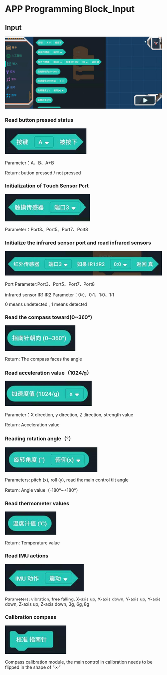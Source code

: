 # APP Programming Block_Input

## Input

![](./images/MoonBot_APP_Input.jpg)

### Read button pressed status

![](./images/MoonBot_APP_Input0.jpg)

Parameter：A、B、A+B

Return: button pressed / not pressed

### Initialization of Touch Sensor Port

![](./images/MoonBot_APP_Input1.jpg)

Parameter：Port3、Port5、Port7、Port8

### Initialize the infrared sensor port and read infrared sensors

![](./images/MoonBot_APP_Input2.jpg)

Port Parameter:Port3、Port5、Port7、Port8

infrared sensor IR1:IR2 Parameter：0:0、0:1、1:0、1:1

0 means undetected , 1 means detected

### Read the compass toward(0~360°)

![](./images/MoonBot_APP_Input3.jpg)

Return: The compass faces the angle

### Read acceleration value（1024/g）

![](./images/MoonBot_APP_Input4.jpg)

Parameter：X direction, y direction, Z direction, strength value

Return: Acceleration value

### Reading rotation angle（°）

![](./images/MoonBot_APP_Input5.jpg)

Parameters: pitch (x), roll (y), read the main control tilt angle

Return: Angle value（-180°~+180°）

### Read thermometer values

![](./images/MoonBot_APP_Input6.jpg)

Return: Temperature value

### Read IMU actions

![](./images/MoonBot_APP_Input7.jpg)

Parameters: vibration, free falling, X-axis up, X-axis down, Y-axis up, Y-axis down, Z-axis up, Z-axis down, 3g, 6g, 8g

### Calibration compass

![](./images/MoonBot_APP_Input8.jpg)

Compass calibration module, the main control in calibration needs to be flipped in the shape of ”∞“